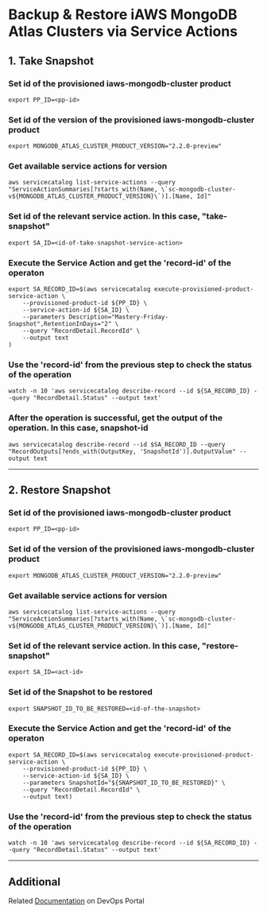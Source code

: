# Backup & Restore iAWS MongoDB Atlas Clusters via Service Actions

## 1. Take Snapshot

### Set id of the provisioned iaws-mongodb-cluster product
```terminal
export PP_ID=<pp-id>
```

### Set id of the version of the provisioned iaws-mongodb-cluster product
```terminal
export MONGODB_ATLAS_CLUSTER_PRODUCT_VERSION="2.2.0-preview"
```

### Get available service actions for version
```terminal
aws servicecatalog list-service-actions --query "ServiceActionSummaries[?starts_with(Name, \`sc-mongodb-cluster-v${MONGODB_ATLAS_CLUSTER_PRODUCT_VERSION}\`)].[Name, Id]"
```

### Set id of the relevant service action. In this case, "take-snapshot"
```terminal
export SA_ID=<id-of-take-snapshot-service-action>
```

### Execute the Service Action and get the 'record-id' of the operaton
```terminal
export SA_RECORD_ID=$(aws servicecatalog execute-provisioned-product-service-action \
    --provisioned-product-id ${PP_ID} \
    --service-action-id ${SA_ID} \
    --parameters Description="Mastery-Friday-Snapshot",RetentionInDays="2" \
    --query "RecordDetail.RecordId" \
    --output text
)
```

### Use the 'record-id' from the previous step to check the status of the operation
```terminal
watch -n 10 'aws servicecatalog describe-record --id ${SA_RECORD_ID} --query "RecordDetail.Status" --output text'
```

### After the operation is successful, get the output of the operation. In this case, snapshot-id 
```terminal
aws servicecatalog describe-record --id $SA_RECORD_ID --query "RecordOutputs[?ends_with(OutputKey, 'SnapshotId')].OutputValue" --output text
```

---

## 2. Restore Snapshot

### Set id of the provisioned iaws-mongodb-cluster product
```terminal
export PP_ID=<pp-id>
```

### Set id of the version of the provisioned iaws-mongodb-cluster product
```terminal
export MONGODB_ATLAS_CLUSTER_PRODUCT_VERSION="2.2.0-preview"
```

### Get available service actions for version
```terminal
aws servicecatalog list-service-actions --query "ServiceActionSummaries[?starts_with(Name, \`sc-mongodb-cluster-v${MONGODB_ATLAS_CLUSTER_PRODUCT_VERSION}\`)].[Name, Id]"
```

### Set id of the relevant service action. In this case, "restore-snapshot"
```terminal
export SA_ID=<act-id>
```

### Set id of the Snapshot to be restored
```terminal
export SNAPSHOT_ID_TO_BE_RESTORED=<id-of-the-snapshot>
```

### Execute the Service Action and get the 'record-id' of the operaton
```terminal
export SA_RECORD_ID=$(aws servicecatalog execute-provisioned-product-service-action \
    --provisioned-product-id ${PP_ID} \
    --service-action-id ${SA_ID} \
    --parameters SnapshotId="${SNAPSHOT_ID_TO_BE_RESTORED}" \
    --query "RecordDetail.RecordId" \
    --output text)
```

### Use the 'record-id' from the previous step to check the status of the operation
```terminal
watch -n 10 'aws servicecatalog describe-record --id ${SA_RECORD_ID} --query "RecordDetail.Status" --output text'
```
---

## Additional

Related [Documentation](https://devops.swisscom.com/docs/iaws/services/iaws-product-mongodb-cluster/index.html#service-actions-v210) on DevOps Portal